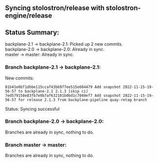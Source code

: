 ## Syncing stolostron/release with stolostron-engine/release

## Status Summary:

backplane-2.1 -> backplane-2.1: Picked up 2 new commits.  
backplane-2.0 -> backplane-2.0: Already in sync.  
master -> master: Already in sync.  

### Branch backplane-2.1 -> backplane-2.1:

New commits:

```
81b41e6bf1dbbe115ccaf43bb977ee515e604479 Add snapshot 2022-11-15-19-56-57 to backplane-2.1 2.1.3 [skip ci]
7ed579158e83fb7e9b7af632101b0bd1c7049ef7 Add snapshot 2022-11-15-19-56-57 for release 2.1.3 from backplane-pipeline quay-retag branch
```

Status: Syncing successful

### Branch backplane-2.0 -> backplane-2.0:

Branches are already in sync, nothing to do.

### Branch master -> master:

Branches are already in sync, nothing to do.
